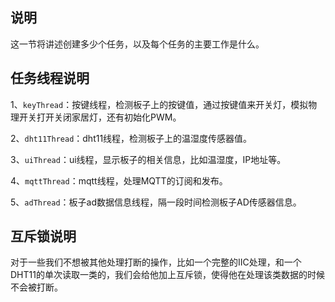 ## 说明

这一节将讲述创建多少个任务，以及每个任务的主要工作是什么。

## 任务线程说明

1、`keyThread`：按键线程，检测板子上的按键值，通过按键值来开关灯，模拟物理开关打开关闭家居灯，还有初始化PWM。

2、`dht11Thread`：dht11线程，检测板子上的温湿度传感器值。

3、`uiThread`：ui线程，显示板子的相关信息，比如温湿度，IP地址等。

4、`mqttThread`：mqtt线程，处理MQTT的订阅和发布。

5、`adThread`：板子ad数据信息线程，隔一段时间检测板子AD传感器信息。 

## 互斥锁说明

对于一些我们不想被其他处理打断的操作，比如一个完整的IIC处理，和一个DHT11的单次读取一类的，我们会给他加上互斥锁，使得他在处理该类数据的时候不会被打断。

